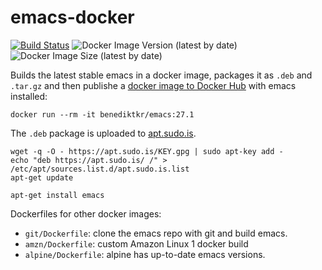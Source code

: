 # emacs-docker

[![Build Status](https://jenkins.sudo.is/buildStatus/icon?job=ben%2Femacs-docker%2Fmaster&style=flat-square)](https://jenkins.sudo.is/job/ben/job/emacs-docker/job/master/)
![Docker Image Version (latest by date)](https://img.shields.io/docker/v/benediktkr/emacs?style=flat-square)
![Docker Image Size (latest by date)](https://img.shields.io/docker/image-size/benediktkr/emacs?sort=date&style=flat-square)

Builds the latest stable emacs in a docker image, packages it as `.deb` and `.tar.gz` and then publishe a [docker image to Docker Hub](https://hub.docker.com/r/benediktkr/emacs-docker/) with emacs installed:

```
docker run --rm -it benediktkr/emacs:27.1
```


The `.deb` package is uploaded to [apt.sudo.is](https://apt.sudo.is).


```
wget -q -O - https://apt.sudo.is/KEY.gpg | sudo apt-key add -
echo "deb https://apt.sudo.is/ /" > /etc/apt/sources.list.d/apt.sudo.is.list
apt-get update

apt-get install emacs
```


Dockerfiles for other docker images:

 * `git/Dockerfile`: clone the emacs repo with git and build emacs.
 * `amzn/Dockerfile`: custom Amazon Linux 1 docker build
 * `alpine/Dockerfile`: alpine has up-to-date emacs versions.
